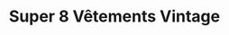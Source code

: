 ---
title: "Super 8 Vêtements Vintage"
url: /sherbrooke/super-8-vetements-vintage/
shop: Kleidung
---